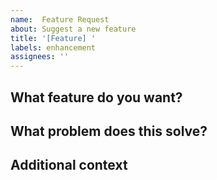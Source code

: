 ```yaml
---
name:  Feature Request
about: Suggest a new feature
title: '[Feature] '
labels: enhancement
assignees: ''
---
```

## What feature do you want?
<!-- Describe the feature you'd like to see -->

## What problem does this solve?
<!-- Explain why this would be valuable -->

## Additional context
<!-- Add any other helpful information -->